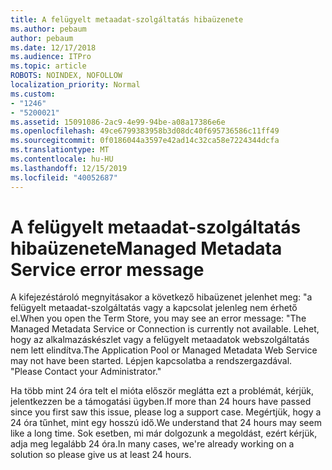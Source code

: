 ```yaml
---
title: A felügyelt metaadat-szolgáltatás hibaüzenete
ms.author: pebaum
author: pebaum
ms.date: 12/17/2018
ms.audience: ITPro
ms.topic: article
ROBOTS: NOINDEX, NOFOLLOW
localization_priority: Normal
ms.custom:
- "1246"
- "5200021"
ms.assetid: 15091086-2ac9-4e99-94be-a08a17386e6e
ms.openlocfilehash: 49ce6799383958b3d08dc40f695736586c11ff49
ms.sourcegitcommit: 0f0186044a3597e42ad14c32ca58e7224344dcfa
ms.translationtype: MT
ms.contentlocale: hu-HU
ms.lasthandoff: 12/15/2019
ms.locfileid: "40052687"
---
```

# <a name="managed-metadata-service-error-message"></a><span data-ttu-id="97fd1-102">A felügyelt metaadat-szolgáltatás hibaüzenete</span><span class="sxs-lookup"><span data-stu-id="97fd1-102">Managed Metadata Service error message</span></span>

<span data-ttu-id="97fd1-103">A kifejezéstároló megnyitásakor a következő hibaüzenet jelenhet meg: "a felügyelt metaadat-szolgáltatás vagy a kapcsolat jelenleg nem érhető el.</span><span class="sxs-lookup"><span data-stu-id="97fd1-103">When you open the Term Store, you may see an error message: "The Managed Metadata Service or Connection is currently not available.</span></span> <span data-ttu-id="97fd1-104">Lehet, hogy az alkalmazáskészlet vagy a felügyelt metaadatok webszolgáltatás nem lett elindítva.</span><span class="sxs-lookup"><span data-stu-id="97fd1-104">The Application Pool or Managed Metadata Web Service may not have been started.</span></span> <span data-ttu-id="97fd1-105">Lépjen kapcsolatba a rendszergazdával. "</span><span class="sxs-lookup"><span data-stu-id="97fd1-105">Please Contact your Administrator."</span></span>
  
<span data-ttu-id="97fd1-106">Ha több mint 24 óra telt el mióta először meglátta ezt a problémát, kérjük, jelentkezzen be a támogatási ügyben.</span><span class="sxs-lookup"><span data-stu-id="97fd1-106">If more than 24 hours have passed since you first saw this issue, please log a support case.</span></span> <span data-ttu-id="97fd1-107">Megértjük, hogy a 24 óra tűnhet, mint egy hosszú idő.</span><span class="sxs-lookup"><span data-stu-id="97fd1-107">We understand that 24 hours may seem like a long time.</span></span> <span data-ttu-id="97fd1-108">Sok esetben, mi már dolgozunk a megoldást, ezért kérjük, adja meg legalább 24 óra.</span><span class="sxs-lookup"><span data-stu-id="97fd1-108">In many cases, we're already working on a solution so please give us at least 24 hours.</span></span>
  